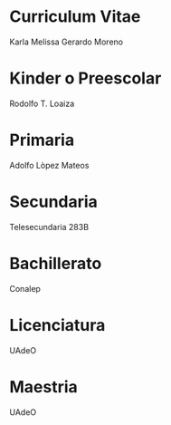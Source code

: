 # Curriculum Vitae
Karla Melissa Gerardo Moreno

# Kinder o Preescolar
Rodolfo T. Loaiza

# Primaria
Adolfo Lòpez Mateos

# Secundaria
Telesecundaria 283B

# Bachillerato
Conalep

# Licenciatura
UAdeO

# Maestria
UAdeO
